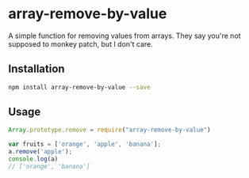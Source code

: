 # array-remove-by-value

A simple function for removing values from arrays. They say you're not supposed to monkey patch, but I don't care.

## Installation

```sh
npm install array-remove-by-value --save
```

## Usage

```js
Array.prototype.remove = require("array-remove-by-value")

var fruits = ['orange', 'apple', 'banana'];
a.remove('apple');
console.log(a)
// ['orange', 'banana']
```
